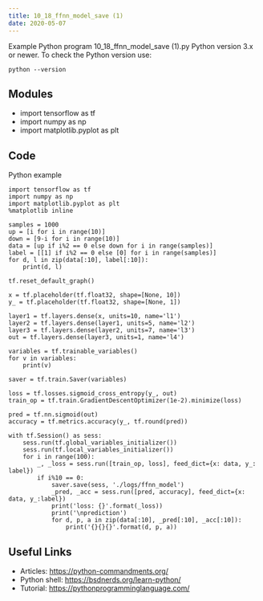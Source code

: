 ```yaml
---
title: 10_18_ffnn_model_save (1)
date: 2020-05-07
---
```

Example Python program 10_18_ffnn_model_save (1).py
Python version 3.x or newer.
To check the Python version use:

    python --version

## Modules

* import tensorflow as tf
* import numpy as np
* import matplotlib.pyplot as plt

## Code

Python example

    import tensorflow as tf
    import numpy as np
    import matplotlib.pyplot as plt
    %matplotlib inline
    
    samples = 1000
    up = [i for i in range(10)]
    down = [9-i for i in range(10)]
    data = [up if i%2 == 0 else down for i in range(samples)]
    label = [[1] if i%2 == 0 else [0] for i in range(samples)]
    for d, l in zip(data[:10], label[:10]):
        print(d, l)
    
    tf.reset_default_graph()
    
    x = tf.placeholder(tf.float32, shape=[None, 10])
    y_ = tf.placeholder(tf.float32, shape=[None, 1])
    
    layer1 = tf.layers.dense(x, units=10, name='l1')
    layer2 = tf.layers.dense(layer1, units=5, name='l2')
    layer3 = tf.layers.dense(layer2, units=7, name='l3')
    out = tf.layers.dense(layer3, units=1, name='l4')
    
    variables = tf.trainable_variables()
    for v in variables:
        print(v)
    
    saver = tf.train.Saver(variables)
    
    loss = tf.losses.sigmoid_cross_entropy(y_, out)
    train_op = tf.train.GradientDescentOptimizer(1e-2).minimize(loss)
    
    pred = tf.nn.sigmoid(out)
    accuracy = tf.metrics.accuracy(y_, tf.round(pred))
    
    with tf.Session() as sess:
        sess.run(tf.global_variables_initializer())
        sess.run(tf.local_variables_initializer())
        for i in range(100):
            _, _loss = sess.run([train_op, loss], feed_dict={x: data, y_: label})
            if i%10 == 0:
                saver.save(sess, './logs/ffnn_model')
                _pred, _acc = sess.run([pred, accuracy], feed_dict={x: data, y_:label})
                print('loss: {}'.format(_loss))
                print('\nprediction')
                for d, p, a in zip(data[:10], _pred[:10], _acc[:10]):
                    print('{}{}{}'.format(d, p, a))

## Useful Links

- Articles: https://python-commandments.org/
- Python shell: https://bsdnerds.org/learn-python/
- Tutorial: https://pythonprogramminglanguage.com/

